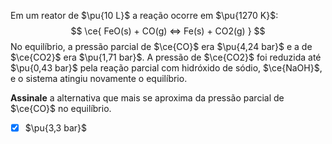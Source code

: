 Em um reator de $\pu{10 L}$ a reação ocorre em $\pu{1270 K}$:
$$
    \ce{ FeO(s) + CO(g) <=> Fe(s) + CO2(g) }
$$
No equilíbrio, a pressão parcial de $\ce{CO}$ era $\pu{4,24 bar}$ e a de $\ce{CO2}$ era $\pu{1,71 bar}$. A pressão de $\ce{CO2}$ foi reduzida até $\pu{0,43 bar}$ pela reação parcial com hidróxido de sódio, $\ce{NaOH}$, e o sistema atingiu novamente o equilíbrio.

**Assinale** a alternativa que mais se aproxima da pressão parcial de $\ce{CO}$ no equilíbrio.

- [x] $\pu{3,3 bar}$

